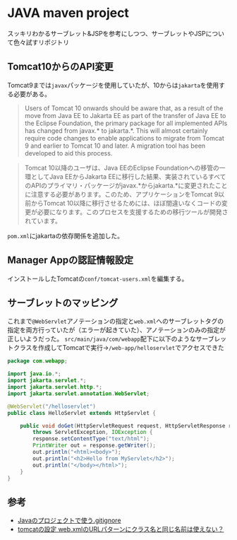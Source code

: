 # JAVA maven project
スッキリわかるサーブレット&JSPを参考にしつつ、サーブレットやJSPについて色々試すリポジトリ

## Tomcat10からのAPI変更
Tomcat9までは`javax`パッケージを使用していたが、10からは`jakarta`を使用する必要がある。

> Users of Tomcat 10 onwards should be aware that, as a result of the move from Java EE to Jakarta EE as part of the transfer of Java EE to the Eclipse Foundation, the primary package for all implemented APIs has changed from javax.* to jakarta.*. This will almost certainly require code changes to enable applications to migrate from Tomcat 9 and earlier to Tomcat 10 and later. A migration tool has been developed to aid this process.

> Tomcat 10以降のユーザは、Java EEのEclipse Foundationへの移管の一環としてJava EEからJakarta EEに移行した結果、実装されているすべてのAPIのプライマリ・パッケージがjavax.*からjakarta.*に変更されたことに注意する必要があります。このため、アプリケーションをTomcat 9以前からTomcat 10以降に移行させるためには、ほぼ間違いなくコードの変更が必要になります。このプロセスを支援するための移行ツールが開発されています。

`pom.xml`にjakartaの依存関係を追加した。


## Manager Appの認証情報設定
インストールしたTomcatの`conf/tomcat-users.xml`を編集する。

## サーブレットのマッピング
これまで`@WebServlet`アノテーションの指定と`web.xml`へのサーブレットタグの指定を両方行っていたが（エラーが起きていた）、アノテーションのみの指定が正しいようだった。
`src/main/java/com/webapp`配下に以下のようなサーブレットクラスを作成してTomcatで実行→`/web-app/helloservlet`でアクセスできた

```java
package com.webapp;

import java.io.*;
import jakarta.servlet.*;
import jakarta.servlet.http.*;
import jakarta.servlet.annotation.WebServlet;

@WebServlet("/helloservlet")
public class HelloServlet extends HttpServlet {

    public void doGet(HttpServletRequest request, HttpServletResponse response)
        throws ServletException, IOException {
        response.setContentType("text/html");
        PrintWriter out = response.getWriter();
        out.println("<html><body>");
        out.println("<h2>Hello from MyServlet</h2>");
        out.println("</body></html>");
    }
}
```

## 参考
- [Javaのプロジェクトで使う.gitignore](https://qiita.com/tora470/items/d61c3fcb261e48edc996)
- [tomcatの設定 web.xmlのURLパターンにクラス名と同じ名前は使えない？](https://teratail.com/questions/122182)